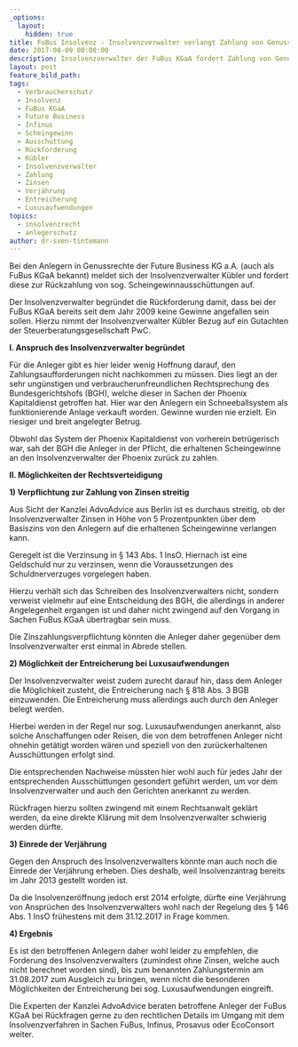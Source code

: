```yaml
---
_options:
  layout:
    hidden: true
title: FuBus Insolvenz - Insolvenzverwalter verlangt Zahlung von Genussrechtsinhabern
date: 2017-08-09 00:00:00
description: Insolvenzverwalter der FuBus KGaA fordert Zahlung von Genussrechtsinhabern
layout: post
feature_bild_path:
tags:
  - Verbraucherschutz
  - Insolvenz
  - FuBus KGaA
  - Future Business
  - Infinus
  - Scheingewinn
  - Ausschüttung
  - Rückforderung
  - Kübler
  - Insolvenzverwalter
  - Zahlung
  - Zinsen
  - Verjährung
  - Entreicherung
  - Luxusaufwendungen
topics:
  - insolvenzrecht
  - anlegerschutz
author: dr-sven-tintemann
---
```



Bei den Anlegern in Genussrechte der Future Business KG a.A. (auch als FuBus KGaA bekannt) meldet sich der Insolvenzverwalter Kübler und fordert diese zur Rückzahlung von sog. Scheingewinnausschüttungen auf.

Der Insolvenzverwalter begründet die Rückforderung damit, dass bei der FuBus KGaA bereits seit dem Jahr 2009 keine Gewinne angefallen sein sollen. Hierzu nimmt der Insolvenzverwalter Kübler Bezug auf ein Gutachten der Steuerberatungsgesellschaft PwC.

**I. Anspruch des Insolvenzverwalter begründet**

Für die Anleger gibt es hier leider wenig Hoffnung darauf, den Zahlungsaufforderungen nicht nachkommen zu müssen. Dies liegt an der sehr ungünstigen und verbraucherunfreundlichen Rechtsprechung des Bundesgerichtshofs (BGH), welche dieser in Sachen der Phoenix Kapitaldienst getroffen hat. Hier war den Anlegern ein Schneeballsystem als funktionierende Anlage verkauft worden. Gewinne wurden nie erzielt. Ein riesiger und breit angelegter Betrug.

Obwohl das System der Phoenix Kapitaldienst von vorherein betrügerisch war, sah der BGH die Anleger in der Pflicht, die erhaltenen Scheingewinne an den Insolvenzverwalter der Phoenix zurück zu zahlen.

**II. Möglichkeiten der Rechtsverteidigung**

**1) Verpflichtung zur Zahlung von Zinsen streitig**

Aus Sicht der Kanzlei AdvoAdvice aus Berlin ist es durchaus streitig, ob der Insolvenzverwalter Zinsen in Höhe von 5 Prozentpunkten über dem Basiszins von den Anlegern auf die erhaltenen Scheingewinne verlangen kann.

Geregelt ist die Verzinsung in § 143 Abs. 1 InsO. Hiernach ist eine Geldschuld nur zu verzinsen, wenn die Voraussetzungen des Schuldnerverzuges vorgelegen haben.

Hierzu verhält sich das Schreiben des Insolvenzverwalters nicht, sondern verweist vielmehr auf eine Entscheidung des BGH, die allerdings in anderer Angelegenheit ergangen ist und daher nicht zwingend auf den Vorgang in Sachen FuBus KGaA übertragbar sein muss.

Die Zinszahlungsverpflichtung könnten die Anleger daher gegenüber dem Insolvenzverwalter erst einmal in Abrede stellen.

**2) Möglichkeit der Entreicherung bei Luxusaufwendungen**

Der Insolvenzverwalter weist zudem zurecht darauf hin, dass dem Anleger die Möglichkeit zusteht, die Entreicherung nach § 818 Abs. 3 BGB einzuwenden. Die Entreicherung muss allerdings auch durch den Anleger belegt werden.

Hierbei werden in der Regel nur sog. Luxusaufwendungen anerkannt, also solche Anschaffungen oder Reisen, die von dem betroffenen Anleger nicht ohnehin getätigt worden wären und speziell von den zurückerhaltenen Ausschüttungen erfolgt sind.

Die entsprechenden Nachweise müssten hier wohl auch für jedes Jahr der entsprechenden Ausschüttungen gesondert geführt werden, um vor dem Insolvenzverwalter und auch den Gerichten anerkannt zu werden.

Rückfragen hierzu sollten zwingend mit einem Rechtsanwalt geklärt werden, da eine direkte Klärung mit dem Insolvenzverwalter schwierig werden dürfte.

**3) Einrede der Verjährung**

Gegen den Anspruch des Insolvenzverwalters könnte man auch noch die Einrede der Verjährung erheben. Dies deshalb, weil Insolvenzantrag bereits im Jahr 2013 gestellt worden ist.

Da die Insolvenzeröffnung jedoch erst 2014 erfolgte, dürfte eine Verjährung von Ansprüchen des Insolvenzverwalters wohl nach der Regelung des § 146 Abs. 1 InsO frühestens mit dem 31.12.2017 in Frage kommen.

**4) Ergebnis**

Es ist den betroffenen Anlegern daher wohl leider zu empfehlen, die Forderung des Insolvenzverwalters (zumindest ohne Zinsen, welche auch nicht berechnet worden sind), bis zum benannten Zahlungstermin am 31.08.2017 zum Ausgleich zu bringen, wenn nicht die besonderen Möglichkeiten der Entreicherung bei sog. Luxusaufwendungen eingreift.

Die Experten der Kanzlei AdvoAdvice beraten betroffene Anleger der FuBus KGaA bei Rückfragen gerne zu den rechtlichen Details im Umgang mit dem Insolvenzverfahren in Sachen FuBus, Infinus, Prosavus oder EcoConsort weiter.
